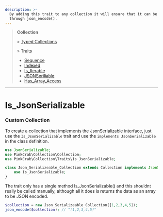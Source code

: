 ```yaml
---
description: >-
  By adding this trait to any collection it will ensure that it can be run
  through json_encode().
---
```


> **Collection**  
> 
> » [Typed Collections](Typed_Collections.md)  
>   
> » [Traits](traits/index.md)
>    * [Sequence](traits/sequence.md)  
>    * [Indexed](traits/indexed.md)  
>    * [Is_Iterable](traits/is_iterable.md)  
>    * [JSONSeriliable](traits/jsonserializable.md)  
>    * [Has_Array_Access](traits/has_arrayaccess.md)  

***

# Is_JsonSerializable

### Custom Collection

To create a collection that implements the JsonSerializable interface, just use the `Is_JsonSerializable` trait and use the `implements JsonSerializable` in the class definition.

```php
use JsonSerializable;
use PinkCrab\Collection\Collection;
use PinkCrab\Collection\Traits\Is_JsonSerializable;

class Json_Serializeable_Collection extends Collection implements JsonSerializable {
	use Is_JsonSerializable;
}
```

The trait only has a single method Is_JsonSerializable\(\) and this shouldnt really be called manually, although all it does is returns the data as an array to be JSON encoded.

```php
$collection = new Json_Serializeable_Collection([1,2,3,4,5]);
json_encode($collection); // "[1,2,3,4,5]"
```

